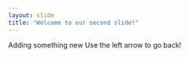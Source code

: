 ```yaml
---
layout: slide
title: "Welcome to our second slide!"
---
```

Adding something new
Use the left arrow to go back!
